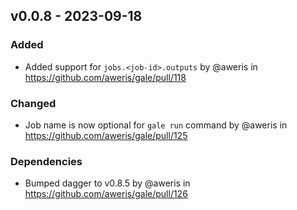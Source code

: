 ## v0.0.8 - 2023-09-18


### Added
- Added support for `jobs.<job-id>.outputs` by @aweris in https://github.com/aweris/gale/pull/118

### Changed
- Job name is now optional for `gale run` command by @aweris in https://github.com/aweris/gale/pull/125

### Dependencies
- Bumped dagger to v0.8.5 by @aweris in https://github.com/aweris/gale/pull/126

